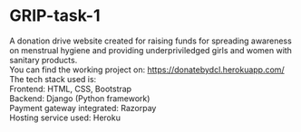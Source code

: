 # GRIP-task-1
A donation drive website created for raising funds for spreading awareness on menstrual hygiene and providing underpriviledged girls and women with sanitary products.  
You can find the working project on: https://donatebydcl.herokuapp.com/
The tech stack used is:   
Frontend: HTML, CSS, Bootstrap  
Backend: Django (Python framework)  
Payment gateway integrated: Razorpay  
Hosting service used: Heroku  

